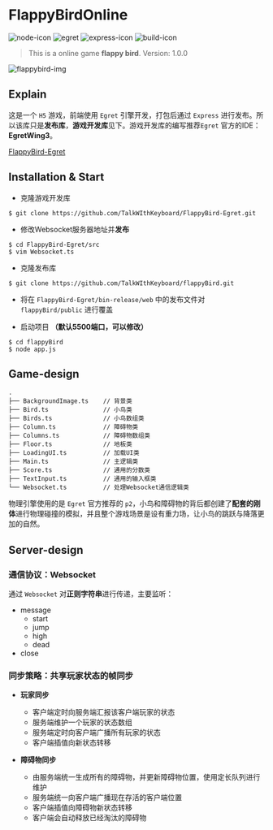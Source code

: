 # FlappyBirdOnline
![node-icon](https://img.shields.io/badge/node-6.2.2-blue.svg) ![egret](https://img.shields.io/badge/egret-4.0.3-blue.svg) ![express-icon](https://img.shields.io/badge/express-4.15.2-yellow.svg) ![build-icon](https://img.shields.io/badge/build-passing-brightgreen.svg) 

> This is a online game **flappy bird**.
> Version: 1.0.0

![flappybird-img](http://oj7mt8loy.bkt.clouddn.com/%E5%B1%8F%E5%B9%95%E5%BF%AB%E7%85%A7%202017-06-07%20%E4%B8%8A%E5%8D%8811.16.56.png)

## Explain
这是一个 ```H5``` 游戏，前端使用 ```Egret``` 引擎开发，打包后通过 ```Express``` 进行发布。所以该库只是**发布库**，**游戏开发库**见下。游戏开发库的编写推荐```Egret``` 官方的IDE：**EgretWing3**。

[FlappyBird-Egret](https://github.com/TalkWIthKeyboard/FlappyBird-Egret.git)

## Installation & Start
+ 克隆游戏开发库

```
$ git clone https://github.com/TalkWIthKeyboard/FlappyBird-Egret.git
```

+ 修改Websocket服务器地址并**发布**

```
$ cd FlappyBird-Egret/src
$ vim Websocket.ts
```

+ 克隆发布库

```
$ git clone https://github.com/TalkWIthKeyboard/flappyBird.git
```

+ 将在 ```FlappyBird-Egret/bin-release/web``` 中的发布文件对 ```flappyBird/public``` 进行覆盖


+ 启动项目 **（默认5500端口，可以修改）**

```
$ cd flappyBird
$ node app.js
```

## Game-design

```
.
├── BackgroundImage.ts    // 背景类 
├── Bird.ts               // 小鸟类
├── Birds.ts              // 小鸟数组类 
├── Column.ts             // 障碍物类  
├── Columns.ts            // 障碍物数组类  
├── Floor.ts              // 地板类  
├── LoadingUI.ts          // 加载UI类  
├── Main.ts               // 主逻辑类
├── Score.ts              // 通用的分数类
├── TextInput.ts          // 通用的输入框类
└── Websocket.ts          // 处理Websocket通信逻辑类
```
物理引擎使用的是 ```Egret``` 官方推荐的 ```p2```，小鸟和障碍物的背后都创建了**配套的刚体**进行物理碰撞的模拟，并且整个游戏场景是设有重力场，让小鸟的跳跃与降落更加的自然。 

## Server-design
### 通信协议：**Websocket**
通过 ```Websocket``` 对**正则字符串**进行传递，主要监听：

+ message
    + start
    + jump
    + high
    + dead 
+ close 

### 同步策略：**共享玩家状态的帧同步**
+ **玩家同步**
    + 客户端定时向服务端汇报该客户端玩家的状态
    + 服务端维护一个玩家的状态数组
    + 服务端定时向客户端广播所有玩家的状态
    + 客户端插值向新状态转移 
    
+ **障碍物同步**
    + 由服务端统一生成所有的障碍物，并更新障碍物位置，使用定长队列进行维护
    + 服务端统一向客户端广播现在存活的客户端位置
    + 客户端插值向障碍物新状态转移
    + 客户端会自动释放已经淘汰的障碍物
